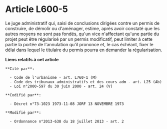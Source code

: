 # Article L600-5

Le juge administratif qui, saisi de conclusions dirigées contre un permis de construire, de démolir ou d'aménager, estime,
après avoir constaté que les autres moyens ne sont pas fondés, qu'un vice n'affectant qu'une partie du projet peut être
régularisé par un permis modificatif, peut limiter à cette partie la portée de l'annulation qu'il prononce et, le cas
échéant, fixer le délai dans lequel le titulaire du permis pourra en demander la régularisation.

**Liens relatifs à cet article**

	**Cité par**:

	  - Code de l'urbanisme - art. L760-1 (M)
	  - Code des tribunaux administratifs et des cours adm - art. L25 (Ab)
	  - Loi n°2000-597 du 30 juin 2000 - art. 24 (V)

	**Codifié par**:

	  - Décret n°73-1023 1973-11-08 JORF 13 NOVEMBRE 1973

	**Modifié par**:

	  - Ordonnance n°2013-638 du 18 juillet 2013 - art. 2
